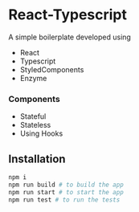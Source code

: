 # React-Typescript

A simple boilerplate developed using

- React
- Typescript
- StyledComponents
- Enzyme

### Components

- Stateful
- Stateless
- Using Hooks

## Installation

```bash
npm i
npm run build # to build the app
npm run start # to start the app
npm run test # to run the tests
```
